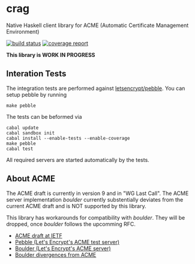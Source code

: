 # crag

Native Haskell client library for ACME (Automatic Certificate Management
Environment)

[![build status](https://git.hemio.de/hemio/crag/badges/master/build.svg)](https://git.hemio.de/hemio/crag/commits/master)
[![coverage report](https://git.hemio.de/hemio/crag/badges/master/coverage.svg)](https://git.hemio.de/hemio/crag/commits/master)

**This library is WORK IN PROGRESS**

## Interation Tests

The integration tests are performed against [letsencrypt/pebble](https://github.com/letsencrypt/pebble). You can setup pebble by running

    make pebble

The tests can be beformed via

    cabal update
    cabal sandbox init
    cabal install --enable-tests --enable-coverage
    make pebble
    cabal test

All required servers are started automatically by the tests.

## About ACME

The ACME draft is currently in version 9 and in "WG Last Call". The ACME server
implementation *boulder* currently substentially deviates from the current ACME
draft and is NOT supported by this library.

This library has workarounds for compatibility with *boulder*. They will be
dropped, once *boulder* follows the upcomming RFC.

- [ACME draft at IETF](https://datatracker.ietf.org/doc/draft-ietf-acme-acme)
- [Pebble (Let's Encrypt's ACME test server)](https://github.com/letsencrypt/boulder)
- [Boulder (Let's Encrypt's ACME server)](https://github.com/letsencrypt/boulder)
- [Boulder divergences from ACME](https://github.com/letsencrypt/boulder/blob/master/docs/acme-divergences.md)
